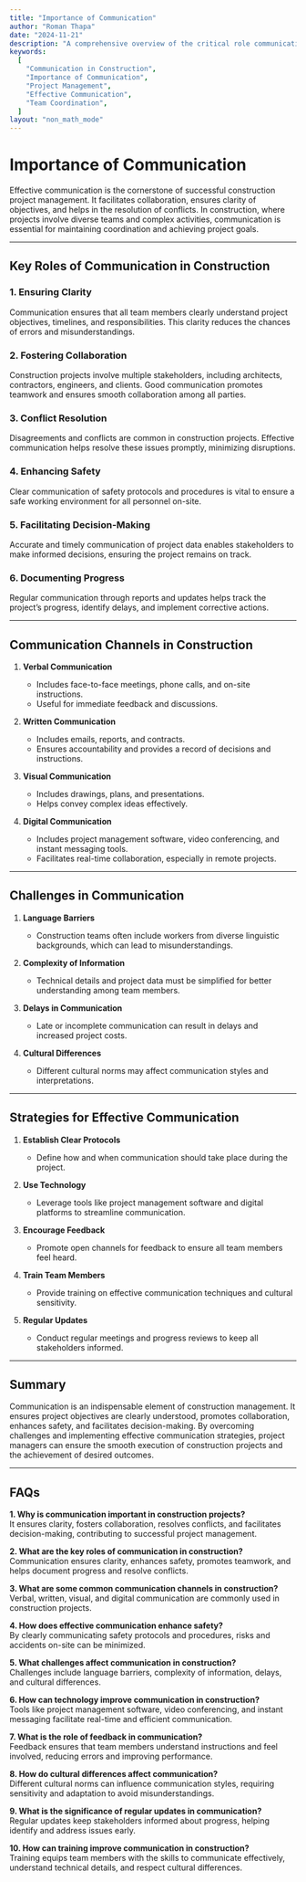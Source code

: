 ```yaml
---
title: "Importance of Communication"
author: "Roman Thapa"
date: "2024-11-21"
description: "A comprehensive overview of the critical role communication plays in construction project management."
keywords:
  [
    "Communication in Construction",
    "Importance of Communication",
    "Project Management",
    "Effective Communication",
    "Team Coordination",
  ]
layout: "non_math_mode"
---
```


# Importance of Communication

Effective communication is the cornerstone of successful construction project management. It facilitates collaboration, ensures clarity of objectives, and helps in the resolution of conflicts. In construction, where projects involve diverse teams and complex activities, communication is essential for maintaining coordination and achieving project goals.

---

## Key Roles of Communication in Construction

### 1. **Ensuring Clarity**

Communication ensures that all team members clearly understand project objectives, timelines, and responsibilities. This clarity reduces the chances of errors and misunderstandings.

### 2. **Fostering Collaboration**

Construction projects involve multiple stakeholders, including architects, contractors, engineers, and clients. Good communication promotes teamwork and ensures smooth collaboration among all parties.

### 3. **Conflict Resolution**

Disagreements and conflicts are common in construction projects. Effective communication helps resolve these issues promptly, minimizing disruptions.

### 4. **Enhancing Safety**

Clear communication of safety protocols and procedures is vital to ensure a safe working environment for all personnel on-site.

### 5. **Facilitating Decision-Making**

Accurate and timely communication of project data enables stakeholders to make informed decisions, ensuring the project remains on track.

### 6. **Documenting Progress**

Regular communication through reports and updates helps track the project’s progress, identify delays, and implement corrective actions.

---

## Communication Channels in Construction

1. **Verbal Communication**

   - Includes face-to-face meetings, phone calls, and on-site instructions.
   - Useful for immediate feedback and discussions.

2. **Written Communication**

   - Includes emails, reports, and contracts.
   - Ensures accountability and provides a record of decisions and instructions.

3. **Visual Communication**

   - Includes drawings, plans, and presentations.
   - Helps convey complex ideas effectively.

4. **Digital Communication**
   - Includes project management software, video conferencing, and instant messaging tools.
   - Facilitates real-time collaboration, especially in remote projects.

---

## Challenges in Communication

1. **Language Barriers**

   - Construction teams often include workers from diverse linguistic backgrounds, which can lead to misunderstandings.

2. **Complexity of Information**

   - Technical details and project data must be simplified for better understanding among team members.

3. **Delays in Communication**

   - Late or incomplete communication can result in delays and increased project costs.

4. **Cultural Differences**
   - Different cultural norms may affect communication styles and interpretations.

---

## Strategies for Effective Communication

1. **Establish Clear Protocols**

   - Define how and when communication should take place during the project.

2. **Use Technology**

   - Leverage tools like project management software and digital platforms to streamline communication.

3. **Encourage Feedback**

   - Promote open channels for feedback to ensure all team members feel heard.

4. **Train Team Members**

   - Provide training on effective communication techniques and cultural sensitivity.

5. **Regular Updates**
   - Conduct regular meetings and progress reviews to keep all stakeholders informed.

---

## Summary

Communication is an indispensable element of construction management. It ensures project objectives are clearly understood, promotes collaboration, enhances safety, and facilitates decision-making. By overcoming challenges and implementing effective communication strategies, project managers can ensure the smooth execution of construction projects and the achievement of desired outcomes.

---

## FAQs

**1. Why is communication important in construction projects?**  
 It ensures clarity, fosters collaboration, resolves conflicts, and facilitates decision-making, contributing to successful project management.

**2. What are the key roles of communication in construction?**  
 Communication ensures clarity, enhances safety, promotes teamwork, and helps document progress and resolve conflicts.

**3. What are some common communication channels in construction?**  
 Verbal, written, visual, and digital communication are commonly used in construction projects.

**4. How does effective communication enhance safety?**  
 By clearly communicating safety protocols and procedures, risks and accidents on-site can be minimized.

**5. What challenges affect communication in construction?**  
 Challenges include language barriers, complexity of information, delays, and cultural differences.

**6. How can technology improve communication in construction?**  
 Tools like project management software, video conferencing, and instant messaging facilitate real-time and efficient communication.

**7. What is the role of feedback in communication?**  
 Feedback ensures that team members understand instructions and feel involved, reducing errors and improving performance.

**8. How do cultural differences affect communication?**  
 Different cultural norms can influence communication styles, requiring sensitivity and adaptation to avoid misunderstandings.

**9. What is the significance of regular updates in communication?**  
 Regular updates keep stakeholders informed about progress, helping identify and address issues early.

**10. How can training improve communication in construction?**  
 Training equips team members with the skills to communicate effectively, understand technical details, and respect cultural differences.
